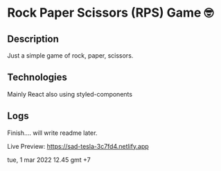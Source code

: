 # Rock Paper Scissors (RPS) Game 🤓 

## Description

Just a simple game of rock, paper, scissors.

## Technologies

Mainly React also using styled-components

## Logs

Finish.... will write readme later.

Live Preview: https://sad-tesla-3c7fd4.netlify.app

tue, 1 mar 2022 12.45 gmt +7


